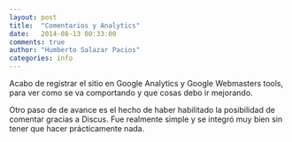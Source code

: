 ```yaml
---
layout: post
title:  "Comentarios y Analytics"
date:   2014-08-13 00:33:00
comments: true
author: "Humberto Salazar Pacios"
categories: info
---
```


Acabo de registrar el sitio en Google Analytics y Google Webmasters tools, para ver como se va comportando y que cosas debo ir mejorando.

Otro paso de de avance es el hecho de haber habilitado la posibilidad de comentar gracias a Discus. Fue realmente simple y se integró muy bien sin tener que hacer prácticamente nada.